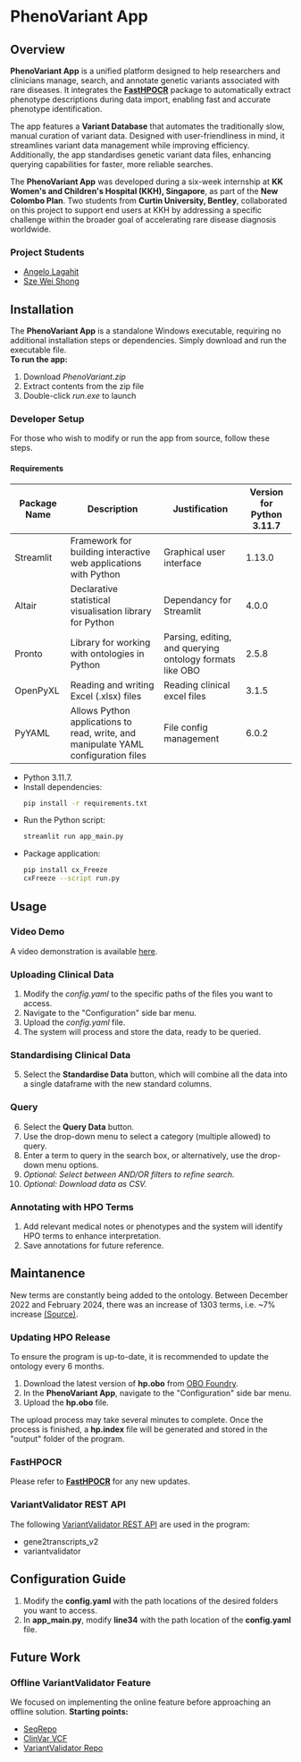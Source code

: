 # PhenoVariant App

## Overview
**PhenoVariant App** is a unified platform designed to help researchers and clinicians manage, search, and annotate genetic variants associated with rare diseases. It integrates the [**FastHPOCR**](https://github.com/tudorgroza/fast_hpo_cr) package to automatically extract phenotype descriptions during data import, enabling fast and accurate phenotype identification.

The app features a **Variant Database** that automates the traditionally slow, manual curation of variant data. Designed with user-friendliness in mind, it streamlines variant data management while improving efficiency. Additionally, the app standardises genetic variant data files, enhancing querying capabilities for faster, more reliable searches.

The **PhenoVariant App** was developed during a six-week internship at **KK Women's and Children's Hospital (KKH), Singapore**, as part of the **New Colombo Plan**. Two students from **Curtin University, Bentley**, collaborated on this project to support end users at KKH by addressing a specific challenge within the broader goal of accelerating rare disease diagnosis worldwide.

### Project Students
- [Angelo Lagahit](https://www.linkedin.com/in/angelo-lagahit/)
- [Sze Wei Shong](https://www.linkedin.com/in/sze-wei-shong/)

## Installation
The **PhenoVariant App** is a standalone Windows executable, requiring no additional installation steps or dependencies. Simply download and run the executable file.\
**To run the app:**
1. Download *PhenoVariant.zip*
2. Extract contents from the zip file
3. Double-click *run.exe* to launch

### Developer Setup
For those who wish to modify or run the app from source, follow these steps.

#### Requirements
|Package Name|Description|Justification|Version for Python 3.11.7|
|------------|-----------|-------------|-------------------------|
|Streamlit|Framework for building interactive web applications with Python|Graphical user interface|1.13.0|
|Altair|Declarative statistical visualisation library for Python|Dependancy for Streamlit|4.0.0|
|Pronto|Library for working with ontologies in Python|Parsing, editing, and querying ontology formats like OBO|2.5.8|
|OpenPyXL|Reading and writing Excel (.xlsx) files|Reading clinical excel files|3.1.5|
|PyYAML|Allows Python applications to read, write, and manipulate YAML configuration files|File config management|6.0.2|

- Python 3.11.7.
- Install dependencies:
   ```bash
   pip install -r requirements.txt
   ```
- Run the Python script:
   ```bash
   streamlit run app_main.py
   ```
- Package application:
   ```bash
   pip install cx_Freeze
   cxFreeze --script run.py
   ```
## Usage

### Video Demo
A video demonstration is available [here](https://youtu.be/fOC2-GlDFKM).

### Uploading Clinical Data
1. Modify the *config.yaml* to the specific paths of the files you want to access.
2. Navigate to the "Configuration" side bar menu.
3. Upload the *config.yaml* file.
4. The system will process and store the data, ready to be queried.

### Standardising Clinical Data
5. Select the **Standardise Data** button, which will combine all the data into a single dataframe with the new standard columns.

### Query
6. Select the **Query Data** button.
7. Use the drop-down menu to select a category (multiple allowed) to query.
8. Enter a term to query in the search box, or alternatively, use the drop-down menu options.
9. *Optional: Select between AND/OR filters to refine search.*
10. *Optional: Download data as CSV.*

### Annotating with HPO Terms
1. Add relevant medical notes or phenotypes and the system will identify HPO terms to enhance interpretation.
2. Save annotations for future reference.

## Maintanence
New terms are constantly being added to the ontology. Between December 2022 and February 2024, there was an increase of 1303 terms, i.e. ~7% increase [(Source)](https://academic.oup.com/bioinformatics/article/40/7/btae406/7698025).

### Updating HPO Release
To ensure the program is up-to-date, it is recommended to update the ontology every 6 months.
1. Download the latest version of **hp.obo** from [OBO Foundry](https://obofoundry.org/ontology/hp.html).
2. In the **PhenoVariant App**, navigate to the "Configuration" side bar menu.
3. Upload the **hp.obo** file.

The upload process may take several minutes to complete. Once the process is finished, a **hp.index** file will be generated and stored in the "output" folder of the program.

### FastHPOCR
Please refer to [**FastHPOCR**](https://github.com/tudorgroza/fast_hpo_cr) for any new updates.

### VariantValidator REST API
The following [VariantValidator REST API](https://rest.variantvalidator.org/) are used in the program:
- gene2transcripts_v2
- variantvalidator

## Configuration Guide
1. Modify the **config.yaml** with the path locations of the desired folders you want to access.
2. In **app_main.py**, modify **line34** with the path location of the **config.yaml** file.

## Future Work
### Offline VariantValidator Feature
We focused on implementing the online feature before approaching an offline solution.
**Starting points:**
- [SeqRepo](https://github.com/biocommons/biocommons.seqrepo)
- [ClinVar VCF](https://ftp.ncbi.nlm.nih.gov/pub/clinvar/)
- [VariantValidator Repo](https://github.com/openvar/variantValidator/blob/master/README.md)
